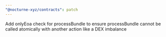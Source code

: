 ```yaml
---
"@nocturne-xyz/contracts": patch
---
```


Add onlyEoa check for processBundle to ensure processBundle cannot be called atomically with another action like a DEX imbalance
